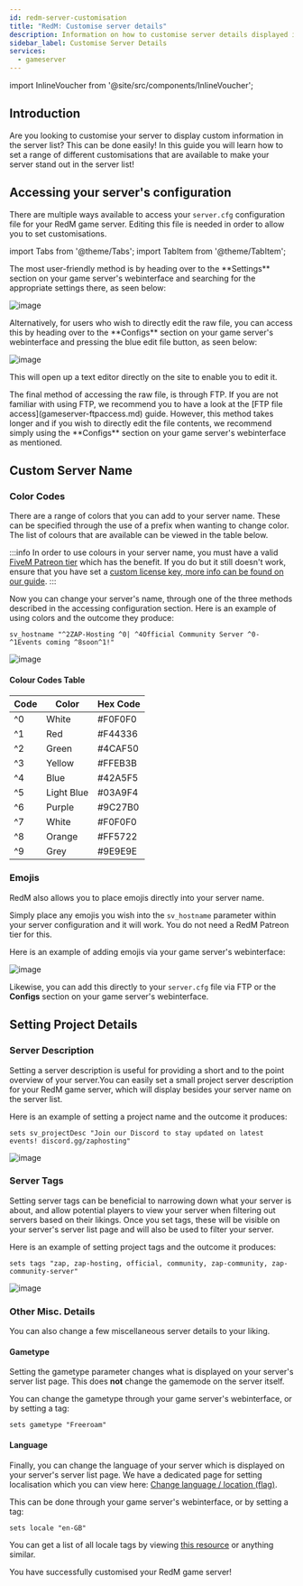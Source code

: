 ```yaml
---
id: redm-server-customisation
title: "RedM: Customise server details"
description: Information on how to customise server details displayed in the server list for RedM servers - ZAP-Hosting.com - Documentation
sidebar_label: Customise Server Details
services:
  - gameserver
---
```


import InlineVoucher from '@site/src/components/InlineVoucher';

## Introduction

Are you looking to customise your server to display custom information in the server list? This can be done easily! In this guide you will learn how to set a range of different customisations that are available to make your server stand out in the server list!

<InlineVoucher />

## Accessing your server's configuration

There are multiple ways available to access your `server.cfg` configuration file for your RedM game server. Editing this file is needed in order to allow you to set customisations.

import Tabs from '@theme/Tabs';
import TabItem from '@theme/TabItem';

<Tabs>
<TabItem value="settings" label="Via Webinterface" default>
The most user-friendly method is by heading over to the **Settings** section on your game server's webinterface and searching for the appropriate settings there, as seen below:

![image](https://github.com/zaphosting/docs/assets/42719082/01d7bf1c-6524-46e4-8c3d-7b54aaf6cf92)
</TabItem>

<TabItem value="configs" label="Via WI Config file">
Alternatively, for users who wish to directly edit the raw file, you can access this by heading over to the **Configs** section on your game server's webinterface and pressing the blue edit file button, as seen below:

![image](https://github.com/zaphosting/docs/assets/42719082/43793138-db0c-4824-827e-c50abf6e76e4)

This will open up a text editor directly on the site to enable you to edit it.
</TabItem>

<TabItem value="ftp" label="Via FTP">
The final method of accessing the raw file, is through FTP. If you are not familiar with using FTP, we recommend you to have a look at the [FTP file access](gameserver-ftpaccess.md) guide. However, this method takes longer and if you wish to directly edit the file contents, we recommend simply using the **Configs** section on your game server's webinterface as mentioned.
</TabItem>
</Tabs>

## Custom Server Name

### Color Codes

There are a range of colors that you can add to your server name. These can be specified through the use of a prefix when wanting to change color. The list of colours that are available can be viewed in the table below.

:::info
In order to use colours in your server name, you must have a valid [FiveM Patreon tier](https://www.patreon.com/FiveM/posts) which has the benefit. If you do but it still doesn't work, ensure that you have set a [custom license key, more info can be found on our guide](fivem-licensekey.md).
:::

Now you can change your server's name, through one of the three methods described in the accessing configuration section. Here is an example of using colors and the outcome they produce:
```
sv_hostname "^2ZAP-Hosting ^0| ^4Official Community Server ^0- ^1Events coming ^8soon^1!"
```

![image](https://github.com/zaphosting/docs/assets/42719082/32bbf492-9ee0-4c78-a391-9c44120369c2)

#### Colour Codes Table

| Code | Color      | Hex Code |
| ---- | ---------- | -------- |
| ^0   | White      | #F0F0F0  |
| ^1   | Red        | #F44336  |
| ^2   | Green      | #4CAF50  |
| ^3   | Yellow     | #FFEB3B  |
| ^4   | Blue       | #42A5F5  |
| ^5   | Light Blue | #03A9F4  |
| ^6   | Purple     | #9C27B0  |
| ^7   | White      | #F0F0F0  |
| ^8   | Orange     | #FF5722  |
| ^9   | Grey       | #9E9E9E  |

### Emojis

RedM also allows you to place emojis directly into your server name.

Simply place any emojis you wish into the `sv_hostname` parameter within your server configuration and it will work. You do not need a RedM Patreon tier for this.

Here is an example of adding emojis via your game server's webinterface:

![image](https://github.com/zaphosting/docs/assets/42719082/01d7bf1c-6524-46e4-8c3d-7b54aaf6cf92)

Likewise, you can add this directly to your `server.cfg` file via FTP or the **Configs** section on your game server's webinterface.

## Setting Project Details

### Server Description

Setting a server description is useful for providing a short and to the point overview of your server.You can easily set a small project server description for your RedM game server, which will display besides your server name on the server list.

Here is an example of setting a project name and the outcome it produces:
```
sets sv_projectDesc "Join our Discord to stay updated on latest events! discord.gg/zaphosting"
```

![image](https://github.com/zaphosting/docs/assets/42719082/32bbf492-9ee0-4c78-a391-9c44120369c2)

### Server Tags

Setting server tags can be beneficial to narrowing down what your server is about, and allow potential players to view your server when filtering out servers based on their likings. Once you set tags, these will be visible on your server's server list page and will also be used to filter your server.

Here is an example of setting project tags and the outcome it produces:
```
sets tags "zap, zap-hosting, official, community, zap-community, zap-community-server"
```

![image](https://github.com/zaphosting/docs/assets/42719082/33407e9f-9e28-4264-9b13-e946ed5b434a)

### Other Misc. Details

You can also change a few miscellaneous server details to your liking.

#### Gametype

Setting the gametype parameter changes what is displayed on your server's server list page. This does **not** change the gamemode on the server itself.

You can change the gametype through your game server's webinterface, or by setting a tag:
```
sets gametype "Freeroam"
```

#### Language

Finally, you can change the language of your server which is displayed on your server's server list page. We have a dedicated page for setting localisation which you can view here: [Change language / location (flag)](redm-locale.md).

This can be done through your game server's webinterface, or by setting a tag:
```
sets locale "en-GB"
```

You can get a list of all locale tags by viewing [this resource](https://github.com/TiagoDanin/Locale-Codes#locale-list) or anything similar.

You have successfully customised your RedM game server!